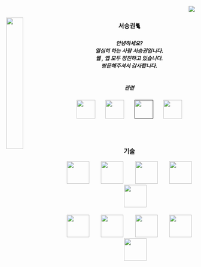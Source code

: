 <img align ="right" src ="https://hits.seeyoufarm.com/api/count/incr/badge.svg?url=https%3A%2F%2Fgithub.com%2Fseoseuo&count_bg=%23FFBCBC&title_bg=%23555555&icon=github.svg&icon_color=%23FFFFFF&title=hits&edge_flat=false)](https://hits.seeyoufarm.com"/><br>

<img align="left" style="width:30%;" src="https://github.com/seoseuo/seoseuo/assets/90320005/cb48898f-95cc-43cb-b07c-70ef7c941905"/>

<div align="center">

### 서승권🐈
##### 안녕하세요?<br>열심히 하는 사람 서승권입니다.<br>웹 , 앱 모두 정진하고 있습니다.<br>방문해주셔서 감사합니다.
#
##### 관련

<a href="https://www.instagram.com/seuo__/">
<img width="50px" src="https://github.com/seoseuo/seoseuo/assets/90320005/eb78e239-f698-47cc-870b-39d7df609c0a"/></a>&nbsp&nbsp&nbsp&nbsp&nbsp&nbsp

<a href="seoseuo@naver.com">
<img width="50px" src="https://github.com/seoseuo/seoseuo/assets/90320005/437059a0-dc09-4b23-a335-fa3362b160ec"/></a>&nbsp&nbsp&nbsp&nbsp&nbsp&nbsp

<a href="">
<img width="50px" src="https://github.com/seoseuo/seoseuo/assets/90320005/9c19ef07-a5c8-483b-8e1c-f136f7df7a69"/></a>&nbsp&nbsp&nbsp&nbsp&nbsp&nbsp

<a href="https://velog.io/@seuo">
<img width="50px" src="https://github.com/seoseuo/seoseuo/assets/90320005/8a1df286-f1e0-4af9-b0cd-69dddadc9aeb"/></a>


</div>


<br><br>

<div align="center">

### 기술

<img width="60px" src="https://github.com/seoseuo/seoseuo/assets/90320005/75a8a4e0-71c2-4f8f-b282-2ff5f37f5fb7"/>&nbsp;&nbsp;&nbsp;&nbsp;&nbsp;&nbsp;&nbsp; 
<img width="60px" src="https://github.com/seoseuo/seoseuo/assets/90320005/8f6b42ea-5e75-488e-8c9f-e7a459f6230c"/>&nbsp;&nbsp;&nbsp;&nbsp;&nbsp;&nbsp;&nbsp;
<img width="60px" src="https://github.com/seoseuo/seoseuo/assets/90320005/ed183ebe-8414-4306-bf2c-143a7f3b6955"/>&nbsp;&nbsp;&nbsp;&nbsp;&nbsp;&nbsp;&nbsp;
<img width="60px" src="https://github.com/seoseuo/seoseuo/assets/90320005/9c9882e5-ef97-4cfd-a8ec-1ee6a19a22d5"/>&nbsp;&nbsp;&nbsp;&nbsp;&nbsp;&nbsp;&nbsp;
<img width="60px" src="https://github.com/seoseuo/seoseuo/assets/90320005/1088e08a-06e9-43e6-abcf-1af4097dbf09"/>
<br><br>
<img width="60px" src="https://github.com/seoseuo/seoseuo/assets/90320005/8048823d-8b42-4850-8003-b496f7a0abc4"/>&nbsp;&nbsp;&nbsp;&nbsp;&nbsp;&nbsp;&nbsp;
<img width="60px" src="https://github.com/seoseuo/seoseuo/assets/90320005/42b2355c-2566-4f3e-80b7-9fe524d859f1"/>&nbsp;&nbsp;&nbsp;&nbsp;&nbsp;&nbsp;&nbsp;
<img width="60px" src="https://github.com/seoseuo/seoseuo/assets/90320005/e2a1f4be-2009-4821-80d5-4746cdfe272c"/>&nbsp;&nbsp;&nbsp;&nbsp;&nbsp;&nbsp;&nbsp;
<img width="60px" src="https://github.com/seoseuo/seoseuo/assets/90320005/0fb122b9-548b-4b14-99b1-6adf064a9ae4"/>&nbsp;&nbsp;&nbsp;&nbsp;&nbsp;&nbsp;&nbsp;
<img width="60px" src="https://github.com/seoseuo/seoseuo/assets/90320005/d905fde0-f48d-4760-8938-4ba2ee4b6672"/>
</div>
